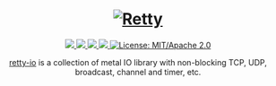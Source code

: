 <h1 align="center">
 <a href="https://retty.io"><img src="https://raw.githubusercontent.com/retty-io/retty/master/docs/retty.io.png" alt="Retty"></a>
 <br>
</h1>
<p align="center">
 <a href="https://github.com/retty-io/retty-io/actions"> 
  <img src="https://github.com/retty-io/retty-io/workflows/cargo/badge.svg">
 </a>
 <a href="https://deps.rs/repo/github/retty-io/retty-io"> 
  <img src="https://deps.rs/repo/github/retty-io/retty-io/status.svg">
 </a>
 <a href="https://crates.io/crates/retty-io"> 
  <img src="https://img.shields.io/crates/v/retty-io.svg">
 </a> 
 <a href="https://docs.rs/retty-io"> 
  <img src="https://docs.rs/retty-io/badge.svg">
 </a>
 <a href="https://doc.rust-lang.org/1.6.0/complement-project-faq.html#why-dual-mitasl2-license">
  <img src="https://img.shields.io/badge/license-MIT%2FApache--2.0-blue" alt="License: MIT/Apache 2.0">
 </a>
</p>
<p align="center">
 <a href="https://retty.io">retty-io</a> is a collection of metal IO library with non-blocking TCP, UDP, broadcast, channel and timer, etc.
</p>
